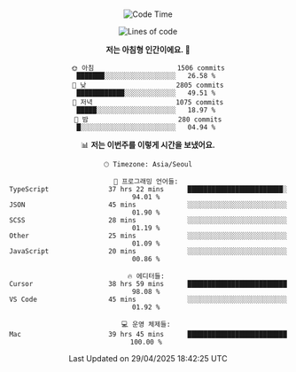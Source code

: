 <div align="center">

<br />

 <!--START_SECTION:waka-->
![Code Time](http://img.shields.io/badge/Code%20Time-4%2C515%20hrs%204%20mins-blue)

![Lines of code](https://img.shields.io/badge/%EC%A0%80%EB%8A%94%20%EC%97%AC%ED%83%9C%EA%B9%8C%EC%A7%80%20-3.3%20million%20%EC%A4%84%EC%9D%98%20%EC%BD%94%EB%93%9C%EB%A5%BC%20%EC%9E%91%EC%84%B1%ED%96%88%EC%96%B4%EC%9A%94.-blue)

**저는 아침형 인간이에요. 🐤** 

```text
🌞 아침                     1506 commits        ███████░░░░░░░░░░░░░░░░░░   26.58 % 
🌆 낮　                     2805 commits        ████████████░░░░░░░░░░░░░   49.51 % 
🌃 저녁                     1075 commits        █████░░░░░░░░░░░░░░░░░░░░   18.97 % 
🌙 밤　                     280 commits         █░░░░░░░░░░░░░░░░░░░░░░░░   04.94 % 
```


📊 **저는 이번주를 이렇게 시간을 보냈어요.** 

```text
🕑︎ Timezone: Asia/Seoul

💬 프로그래밍 언어들: 
TypeScript               37 hrs 22 mins      ████████████████████████░   94.01 % 
JSON                     45 mins             ░░░░░░░░░░░░░░░░░░░░░░░░░   01.90 % 
SCSS                     28 mins             ░░░░░░░░░░░░░░░░░░░░░░░░░   01.19 % 
Other                    25 mins             ░░░░░░░░░░░░░░░░░░░░░░░░░   01.09 % 
JavaScript               20 mins             ░░░░░░░░░░░░░░░░░░░░░░░░░   00.86 % 

🔥 에디터들: 
Cursor                   38 hrs 59 mins      █████████████████████████   98.08 % 
VS Code                  45 mins             ░░░░░░░░░░░░░░░░░░░░░░░░░   01.92 % 

💻 운영 체제들: 
Mac                      39 hrs 45 mins      █████████████████████████   100.00 % 
```


 Last Updated on 29/04/2025 18:42:25 UTC
<!--END_SECTION:waka-->

</div>
